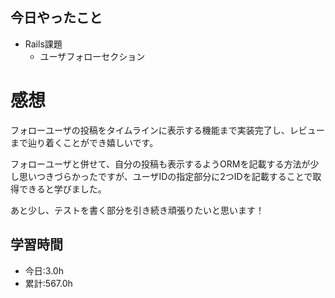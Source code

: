 ## 今日やったこと
- Rails課題
  - ユーザフォローセクション

# 感想
フォローユーザの投稿をタイムラインに表示する機能まで実装完了し、レビューまで辿り着くことができ嬉しいです。

フォローユーザと併せて、自分の投稿も表示するようORMを記載する方法が少し思いつきづらかったですが、ユーザIDの指定部分に2つIDを記載することで取得できると学びました。

あと少し、テストを書く部分を引き続き頑張りたいと思います！

## 学習時間
- 今日:3.0h
- 累計:567.0h
